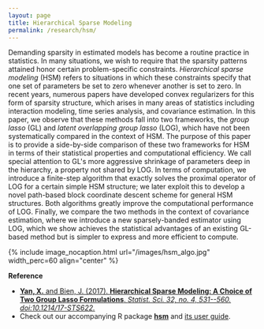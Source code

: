 ```yaml
---
layout: page
title: Hierarchical Sparse Modeling
permalink: /research/hsm/
---
```


Demanding sparsity in estimated models has become a routine practice in statistics. In many situations, we wish to require that the sparsity patterns attained honor certain problem-specific constraints. *Hierarchical sparse modeling* (HSM) refers to situations in which these constraints specify that one set of parameters be set to zero whenever another is set to zero. In recent years, numerous papers have developed convex regularizers for this form of sparsity structure, which arises in many areas of statistics including interaction modeling, time series analysis, and covariance estimation. In this paper, we observe that these methods fall into two frameworks, the *group lasso* (GL) and *latent overlapping group lasso* (LOG), which have not been systematically compared in the context of HSM. The purpose of this paper is to provide a side-by-side comparison of these two frameworks for HSM in terms of their statistical properties and computational efficiency. We call special attention to GL's more aggressive shrinkage of parameters deep in the hierarchy, a property not shared by LOG. In terms of computation, we introduce a finite-step algorithm that exactly solves the proximal operator of LOG for a certain simple HSM structure; we later exploit this to develop a novel path-based block coordinate descent scheme for general HSM structures. Both algorithms greatly improve the computational performance of LOG. Finally, we compare the two methods in the context of covariance estimation, where we introduce a new sparsely-banded estimator using LOG, which we show achieves the statistical advantages of an existing GL-based method but is simpler to express and more efficient to compute.

{% include image_nocaption.html url="/images/hsm_algo.jpg" width_perc=60 align="center" %}

**Reference**<br/>
- [**Yan, X.** and Bien, J. (2017). **Hierarchical Sparse Modeling: A Choice of Two Group Lasso Formulations**. *Statist. Sci. 32, no. 4, 531--560. doi:10.1214/17-STS622.*](https://arxiv.org/abs/1512.01631)
- Check out our accompanying R package [**hsm**](https://cran.r-project.org/web/packages/hsm/index.html) and [its user guide](https://cran.r-project.org/web/packages/hsm/vignettes/hsm-vignette.html).